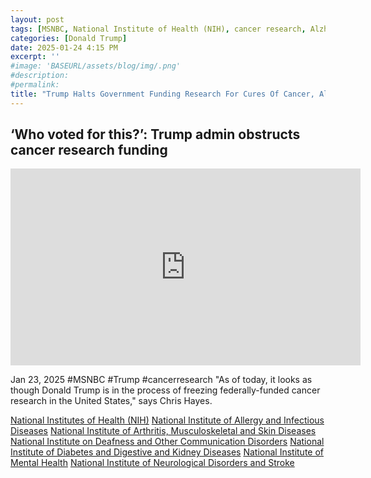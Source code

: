 ```yaml
---
layout: post
tags: [MSNBC, National Institute of Health (NIH), cancer research, Alzheimer]
categories: [Donald Trump]
date: 2025-01-24 4:15 PM
excerpt: ''
#image: 'BASEURL/assets/blog/img/.png'
#description:
#permalink:
title: "Trump Halts Government Funding Research For Cures Of Cancer, Alzheimer's, And Other Diseases"
---
```



## ‘Who voted for this?’: Trump admin obstructs cancer research funding

<iframe width="560" height="315" src="https://www.youtube.com/embed/it3N0j9fw8k?si=7110IYZYJ2Nud2zX" title="YouTube video player" frameborder="0" allow="accelerometer; autoplay; clipboard-write; encrypted-media; gyroscope; picture-in-picture; web-share" referrerpolicy="strict-origin-when-cross-origin" allowfullscreen></iframe>

Jan 23, 2025  #MSNBC #Trump #cancerresearch
"As of today, it looks as though Donald Trump is in the process of freezing federally-funded cancer research in the United States," says Chris Hayes.

[National Institutes of Health (NIH)](https://www.nih.gov/)
[National Institute of Allergy and Infectious Diseases](http://www.niaid.nih.gov/)
[National Institute of Arthritis, Musculoskeletal and Skin Diseases](https://www.niams.nih.gov/)
[National Institute on Deafness and Other Communication Disorders](https://www.nidcd.nih.gov/)
[National Institute of Diabetes and Digestive and Kidney Diseases](https://www.niddk.nih.gov/)
[National Institute of Mental Health](https://www.nimh.nih.gov/)
[National Institute of Neurological Disorders and Stroke](https://www.ninds.nih.gov/)
